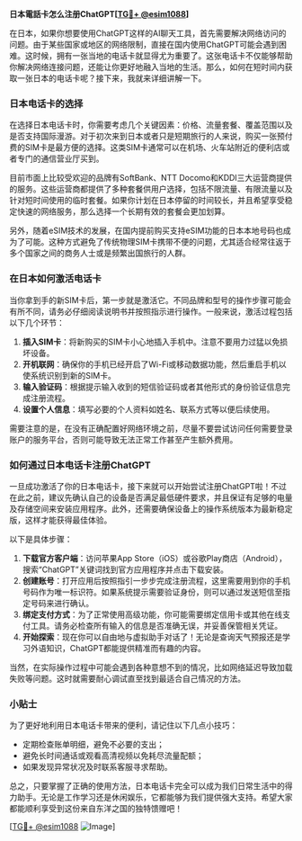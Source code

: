 **日本電話卡怎么注册ChatGPT[[TG💪+ @esim1088](https://t.me/s/esim1088)]**

在日本，如果你想要使用ChatGPT这样的AI聊天工具，首先需要解决网络访问的问题。由于某些国家或地区的网络限制，直接在国内使用ChatGPT可能会遇到困难。这时候，拥有一张当地的电话卡就显得尤为重要了。这张电话卡不仅能够帮助你解决网络连接问题，还能让你更好地融入当地的生活。那么，如何在短时间内获取一张日本的电话卡呢？接下来，我就来详细讲解一下。

### 日本电话卡的选择

在选择日本电话卡时，你需要考虑几个关键因素：价格、流量套餐、覆盖范围以及是否支持国际漫游。对于初次来到日本或者只是短期旅行的人来说，购买一张预付费的SIM卡是最方便的选择。这类SIM卡通常可以在机场、火车站附近的便利店或者专门的通信营业厅买到。

目前市面上比较受欢迎的品牌有SoftBank、NTT Docomo和KDDI三大运营商提供的服务。这些运营商都提供了多种套餐供用户选择，包括不限流量、有限流量以及针对短时间使用的临时套餐。如果你计划在日本停留的时间较长，并且希望享受稳定快速的网络服务，那么选择一个长期有效的套餐会更加划算。

另外，随着eSIM技术的发展，在国内提前购买支持eSIM功能的日本本地号码也成为了可能。这种方式避免了传统物理SIM卡携带不便的问题，尤其适合经常往返于多个国家之间的商务人士或是频繁出国旅行的人群。

### 在日本如何激活电话卡

当你拿到手的新SIM卡后，第一步就是激活它。不同品牌和型号的操作步骤可能会有所不同，请务必仔细阅读说明书并按照指示进行操作。一般来说，激活过程包括以下几个环节：

1. **插入SIM卡**：将新购买的SIM卡小心地插入手机中。注意不要用力过猛以免损坏设备。
2. **开机联网**：确保你的手机已经开启了Wi-Fi或移动数据功能，然后重启手机以使系统识别到新的SIM卡。
3. **输入验证码**：根据提示输入收到的短信验证码或者其他形式的身份验证信息完成注册流程。
4. **设置个人信息**：填写必要的个人资料如姓名、联系方式等以便后续使用。

需要注意的是，在没有正确配置好网络环境之前，尽量不要尝试访问任何需要登录账户的服务平台，否则可能导致无法正常工作甚至产生额外费用。

### 如何通过日本电话卡注册ChatGPT

一旦成功激活了你的日本电话卡，接下来就可以开始尝试注册ChatGPT啦！不过在此之前，建议先确认自己的设备是否满足最低硬件要求，并且保证有足够的电量及存储空间来安装应用程序。此外，还需要确保设备上的操作系统版本为最新稳定版，这样才能获得最佳体验。

以下是具体步骤：

1. **下载官方客户端**：访问苹果App Store（iOS）或谷歌Play商店（Android），搜索“ChatGPT”关键词找到官方应用程序并点击下载安装。
2. **创建账号**：打开应用后按照指引一步步完成注册流程，这里需要用到你的手机号码作为唯一标识符。如果系统提示需要验证身份，则可以通过发送短信至指定号码来进行确认。
3. **绑定支付方式**：为了正常使用高级功能，你可能需要绑定信用卡或其他在线支付工具。请务必检查所有输入的信息是否准确无误，并妥善保管相关凭证。
4. **开始探索**：现在你可以自由地与虚拟助手对话了！无论是查询天气预报还是学习外语知识，ChatGPT都能提供精准而有趣的内容。

当然，在实际操作过程中可能会遇到各种意想不到的情况，比如网络延迟导致加载失败等问题。这时就需要耐心调试直至找到最适合自己情况的方法。

### 小贴士

为了更好地利用日本电话卡带来的便利，请记住以下几点小技巧：

- 定期检查账单明细，避免不必要的支出；
- 避免长时间通话或观看高清视频以免耗尽流量配额；
- 如果发现异常状况及时联系客服寻求帮助。

总之，只要掌握了正确的使用方法，日本电话卡完全可以成为我们日常生活中的得力助手。无论是工作学习还是休闲娱乐，它都能够为我们提供强大支持。希望大家都能顺利享受到这份来自东洋之国的独特馈赠吧！

[[TG💪+ @esim1088](https://t.me/s/esim1088) ![Image](https://i.postimg.cc/4NQfJmqS/Snipaste-2025-05-13-00-14-12.png)]